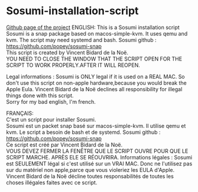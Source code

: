 # Sosumi-installation-script
[Github page of the project](https://github.com/Vinz2008/Sosumi-installation-script)
ENGLISH:
This is a Sosumi installation script  
Sosumi is a snap package based on macos-simple-kvm.
It uses qemu and kvm. The script may need systemd and bash.
Sosumi github : https://github.com/popey/sosumi-snap  
This script is created by Vincent Bidard de la Noë.  
YOU NEED TO CLOSE THE WINDOW THAT THE SCRIPT OPEN FOR THE SCRIPT TO WORK PROPERLY.AFTER IT WILL REOPEN.

Legal informations : Sosumi is ONLY legal if it is used on a REAL MAC. So don't use this script on non-apple hardware,because you would break the Apple Eula.   Vincent Bidard de la Noë declines all responsibility for illegal things done with this script.  
Sorry for my bad english, I'm french.  
  
  
  
  
FRANÇAIS:  
C'est un script pour installer Sosumi.  
Sosumi est un packet snap basé sur macos-simple-kvm.
Il utilise qemu et kvm. Le script a besoin de bash et de systemd.
Sosumi github : https://github.com/popey/sosumi-snap  
Ce script est créé par Vincent Bidard de la Noë.  
VOUS DEVEZ FERMER LA FENÊTRE QUE LE SCRIPT OUVRE POUR QUE LE SCRIPT MARCHE. APRÈS ELE SE RÉOUVRIRA.
Informations légales : Sosumi est SEULEMENT légal si c'est utilisé sur un VRAI MAC. Donc ne l'utilisez pas sur du matériel non apple,parce que vous violeriez les EULA d'Apple. Vincent Bidard de la Noë décline toutes responsabilités de toutes les choses illégales faites avec ce script.  

